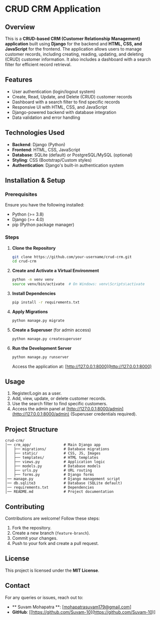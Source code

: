 # CRUD CRM Application

## Overview
This is a **CRUD-based CRM (Customer Relationship Management) application** built using **Django** for the backend and **HTML, CSS, and JavaScript** for the frontend. The application allows users to manage customer records, including creating, reading, updating, and deleting (CRUD) customer information. It also includes a dashboard with a search filter for efficient record retrieval.

## Features
- User authentication (login/logout system)
- Create, Read, Update, and Delete (CRUD) customer records
- Dashboard with a search filter to find specific records
- Responsive UI with HTML, CSS, and JavaScript
- Django-powered backend with database integration
- Data validation and error handling

## Technologies Used
- **Backend**: Django (Python)
- **Frontend**: HTML, CSS, JavaScript
- **Database**: SQLite (default) or PostgreSQL/MySQL (optional)
- **Styling**: CSS (Bootstrap/Custom styles)
- **Authentication**: Django's built-in authentication system

## Installation & Setup
### Prerequisites
Ensure you have the following installed:
- Python (>= 3.8)
- Django (>= 4.0)
- pip (Python package manager)

### Steps
1. **Clone the Repository**
   ```bash
   git clone https://github.com/your-username/crud-crm.git
   cd crud-crm
   ```
2. **Create and Activate a Virtual Environment**
   ```bash
   python -m venv venv
   source venv/bin/activate  # On Windows: venv\Scripts\activate
   ```
3. **Install Dependencies**
   ```bash
   pip install -r requirements.txt
   ```
4. **Apply Migrations**
   ```bash
   python manage.py migrate
   ```
5. **Create a Superuser** (for admin access)
   ```bash
   python manage.py createsuperuser
   ```
6. **Run the Development Server**
   ```bash
   python manage.py runserver
   ```
   Access the application at: [http://127.0.0.1:8000](http://127.0.0.1:8000)

## Usage
1. Register/Login as a user.
2. Add, view, update, or delete customer records.
3. Use the search filter to find specific customers.
4. Access the admin panel at [http://127.0.0.1:8000/admin](http://127.0.0.1:8000/admin) (Superuser credentials required).

## Project Structure
```
crud-crm/
│── crm_app/               # Main Django app
│   ├── migrations/        # Database migrations
│   ├── static/            # CSS, JS, Images
│   ├── templates/         # HTML templates
│   ├── views.py           # Application logic
│   ├── models.py          # Database models
│   ├── urls.py            # URL routing
│   ├── forms.py           # Django forms
│── manage.py              # Django management script
│── db.sqlite3             # Database (SQLite default)
│── requirements.txt       # Dependencies
│── README.md              # Project documentation
```

## Contributing
Contributions are welcome! Follow these steps:
1. Fork the repository.
2. Create a new branch (`feature-branch`).
3. Commit your changes.
4. Push to your fork and create a pull request.

## License
This project is licensed under the **MIT License**.

## Contact
For any queries or issues, reach out to:
- ** Suvam Mohapatra **: [mohapatrasuvam179@gmail.com]
- **GitHub**: [[https://github.com/Suvam-10](https://github.com/Suvam-10)]

